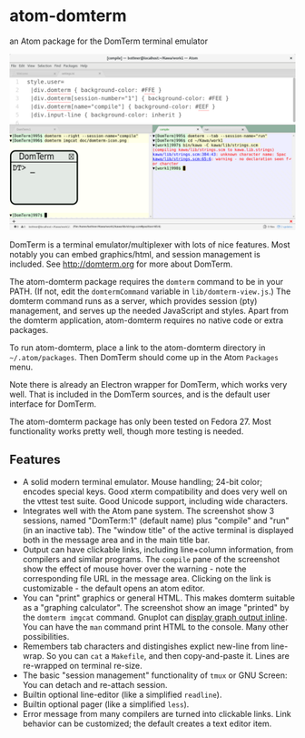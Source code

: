 # atom-domterm
an Atom package for the DomTerm terminal emulator

![screenshot](screenshot1.png)

DomTerm is a terminal emulator/multiplexer with lots of
nice features. Most notably you can embed graphics/html,
and session management is included.
See http://domterm.org for more about DomTerm.

The atom-domterm package requires the ``domterm`` command to be
in your PATH.  (If not, edit the ``domtermCommand`` variable
in ``lib/domterm-view.js``.)  The domterm command runs as a server,
which provides session (pty) management, and serves up the needed
JavaScript and styles.  Apart from the domterm application,
atom-domterm requires no native code or extra packages.

To run atom-domterm, place a link to the atom-domterm directory
in ``~/.atom/packages``.  Then DomTerm should come up in
the Atom ``Packages`` menu.

Note there is already an Electron wrapper for DomTerm, which
works very well.  That is included in the DomTerm sources,
and is the default user interface for DomTerm.

The atom-domterm package has only been tested on Fedora 27.
Most functionality works pretty well, though more testing
is needed.

## Features

* A solid modern terminal emulator.
  Mouse handling; 24-bit color; encodes special keys.
  Good xterm compatibility and does very well on the vttest test suite.
  Good Unicode support, including wide characters.
* Integrates well with the Atom pane system.
  The screenshot show 3 sessions, named "DomTerm:1" (default name)
  plus "compile" and "run" (in an inactive tab).
  The "window title" of the active terminal is displayed both
  in the message area and in the main title bar.
* Output can have clickable links, including line+column information,
  from compilers and similar programs.  The `compile` pane of the
  screenshot show the effect of mouse hover over the warning -
  note the corresponding file URL in the message area.
  Clicking on the link is customizable - the default opens an atom editor.
* You can "print" graphics or general HTML.
  This makes domterm suitable as a "graphing calculator".
  The screenshot show an image "printed" by the `domterm imgcat` command.
  Gnuplot can [display graph output inline](http://per.bothner.com/blog/2016/gnuplot-in-domterm/).
  You can have the `man` command print HTML to the console.
  Many other possibilities.
* Remembers tab characters and distingishes explict new-line from line-wrap.
  So you can `cat` a `Makefile`, and then copy-and-paste it.
  Lines are re-wrapped on terminal re-size.
* The basic "session management" functionality of `tmux` or GNU Screen:
  You can detach and re-attach session.
* Builtin optional line-editor (like a simplified `readline`).
* Builtin optional pager (like a simplified `less`).
* Error message from many compilers are turned into clickable links.
  Link behavior can be customized; the default creates a text editor item.
